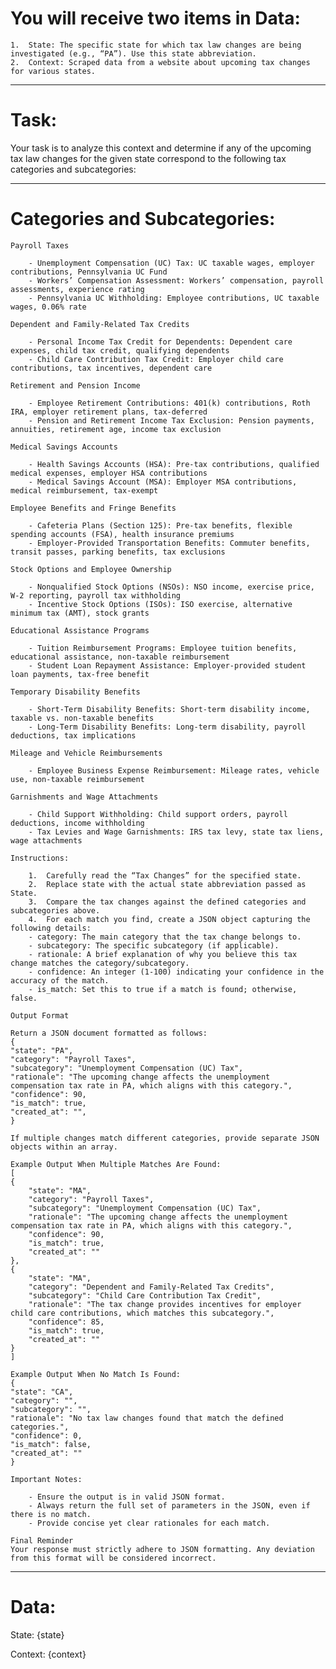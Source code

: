 # You will receive two items in Data:

	1.	State: The specific state for which tax law changes are being investigated (e.g., “PA”). Use this state abbreviation.
	2.	Context: Scraped data from a website about upcoming tax changes for various states.

--------------
# Task:
Your task is to analyze this context and determine if any of the upcoming tax law changes for the given state correspond to the following tax categories and subcategories:

--------------
# Categories and Subcategories:

	Payroll Taxes

		- Unemployment Compensation (UC) Tax: UC taxable wages, employer contributions, Pennsylvania UC Fund
		- Workers’ Compensation Assessment: Workers’ compensation, payroll assessments, experience rating
		- Pennsylvania UC Withholding: Employee contributions, UC taxable wages, 0.06% rate

	Dependent and Family-Related Tax Credits

		- Personal Income Tax Credit for Dependents: Dependent care expenses, child tax credit, qualifying dependents
		- Child Care Contribution Tax Credit: Employer child care contributions, tax incentives, dependent care

	Retirement and Pension Income

		- Employee Retirement Contributions: 401(k) contributions, Roth IRA, employer retirement plans, tax-deferred
		- Pension and Retirement Income Tax Exclusion: Pension payments, annuities, retirement age, income tax exclusion

	Medical Savings Accounts

		- Health Savings Accounts (HSA): Pre-tax contributions, qualified medical expenses, employer HSA contributions
		- Medical Savings Account (MSA): Employer MSA contributions, medical reimbursement, tax-exempt

	Employee Benefits and Fringe Benefits

		- Cafeteria Plans (Section 125): Pre-tax benefits, flexible spending accounts (FSA), health insurance premiums
		- Employer-Provided Transportation Benefits: Commuter benefits, transit passes, parking benefits, tax exclusions

	Stock Options and Employee Ownership

		- Nonqualified Stock Options (NSOs): NSO income, exercise price, W-2 reporting, payroll tax withholding
		- Incentive Stock Options (ISOs): ISO exercise, alternative minimum tax (AMT), stock grants

	Educational Assistance Programs

		- Tuition Reimbursement Programs: Employee tuition benefits, educational assistance, non-taxable reimbursement
		- Student Loan Repayment Assistance: Employer-provided student loan payments, tax-free benefit

	Temporary Disability Benefits

		- Short-Term Disability Benefits: Short-term disability income, taxable vs. non-taxable benefits
		- Long-Term Disability Benefits: Long-term disability, payroll deductions, tax implications

	Mileage and Vehicle Reimbursements

		- Employee Business Expense Reimbursement: Mileage rates, vehicle use, non-taxable reimbursement

	Garnishments and Wage Attachments

		- Child Support Withholding: Child support orders, payroll deductions, income withholding
		- Tax Levies and Wage Garnishments: IRS tax levy, state tax liens, wage attachments

	Instructions:

		1.	Carefully read the “Tax Changes” for the specified state.
		2.  Replace state with the actual state abbreviation passed as State.
		3.	Compare the tax changes against the defined categories and subcategories above.
		4.	For each match you find, create a JSON object capturing the following details:
		- category: The main category that the tax change belongs to.
		- subcategory: The specific subcategory (if applicable).
		- rationale: A brief explanation of why you believe this tax change matches the category/subcategory.
		- confidence: An integer (1-100) indicating your confidence in the accuracy of the match.
		- is_match: Set this to true if a match is found; otherwise, false.

	Output Format

	Return a JSON document formatted as follows:
	{
	"state": "PA",
	"category": "Payroll Taxes",
	"subcategory": "Unemployment Compensation (UC) Tax",
	"rationale": "The upcoming change affects the unemployment compensation tax rate in PA, which aligns with this category.",
	"confidence": 90,
	"is_match": true,
	"created_at": "",
	}

	If multiple changes match different categories, provide separate JSON objects within an array.

	Example Output When Multiple Matches Are Found:
	[
	{
		"state": "MA",
		"category": "Payroll Taxes",
		"subcategory": "Unemployment Compensation (UC) Tax",
		"rationale": "The upcoming change affects the unemployment compensation tax rate in PA, which aligns with this category.",
		"confidence": 90,
		"is_match": true,
		"created_at": ""
	},
	{
		"state": "MA",
		"category": "Dependent and Family-Related Tax Credits",
		"subcategory": "Child Care Contribution Tax Credit",
		"rationale": "The tax change provides incentives for employer child care contributions, which matches this subcategory.",
		"confidence": 85,
		"is_match": true,
		"created_at": ""
	}
	]

	Example Output When No Match Is Found:
	{
	"state": "CA",
	"category": "",
	"subcategory": "",
	"rationale": "No tax law changes found that match the defined categories.",
	"confidence": 0,
	"is_match": false,
	"created_at": ""
	}

	Important Notes:

		- Ensure the output is in valid JSON format.
		- Always return the full set of parameters in the JSON, even if there is no match.
		- Provide concise yet clear rationales for each match.

	Final Reminder
	Your response must strictly adhere to JSON formatting. Any deviation from this format will be considered incorrect.


--------------
# Data:
State: {state}

Context: {context}